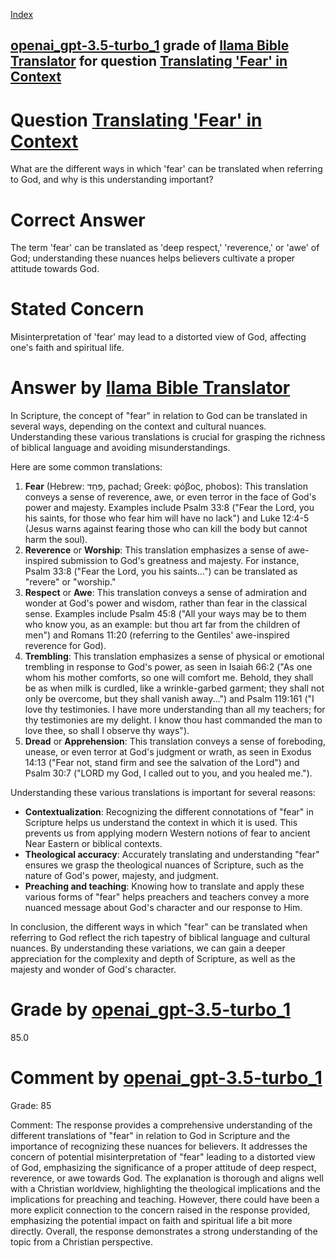 
[Index](../../../../index.md)
## [openai_gpt-3.5-turbo_1](../../../grading_models/openai_gpt-3.5-turbo_1.md) grade of [llama Bible Translator](../../../answering_models/llama_Bible_Translator.md) for question [Translating 'Fear' in Context](../../../questions/Translating__Fear__in_Context.md)

# Question [Translating 'Fear' in Context](../../../questions/Translating__Fear__in_Context.md)
What are the different ways in which 'fear' can be translated when referring to God, and why is this understanding important?

# Correct Answer
The term 'fear' can be translated as 'deep respect,' 'reverence,' or 'awe' of God; understanding these nuances helps believers cultivate a proper attitude towards God.

# Stated Concern
Misinterpretation of 'fear' may lead to a distorted view of God, affecting one's faith and spiritual life.

# Answer by [llama Bible Translator](../../../answering_models/llama_Bible_Translator.md)
In Scripture, the concept of "fear" in relation to God can be translated in several ways, depending on the context and cultural nuances. Understanding these various translations is crucial for grasping the richness of biblical language and avoiding misunderstandings.

Here are some common translations:

1. **Fear** (Hebrew: פַּחַד, pachad; Greek: φόβος, phobos): This translation conveys a sense of reverence, awe, or even terror in the face of God's power and majesty. Examples include Psalm 33:8 ("Fear the Lord, you his saints, for those who fear him will have no lack") and Luke 12:4-5 (Jesus warns against fearing those who can kill the body but cannot harm the soul).
2. **Reverence** or **Worship**: This translation emphasizes a sense of awe-inspired submission to God's greatness and majesty. For instance, Psalm 33:8 ("Fear the Lord, you his saints...") can be translated as "revere" or "worship."
3. **Respect** or **Awe**: This translation conveys a sense of admiration and wonder at God's power and wisdom, rather than fear in the classical sense. Examples include Psalm 45:8 ("All your ways may be to them who know you, as an example: but thou art far from the children of men") and Romans 11:20 (referring to the Gentiles' awe-inspired reverence for God).
4. **Trembling**: This translation emphasizes a sense of physical or emotional trembling in response to God's power, as seen in Isaiah 66:2 ("As one whom his mother comforts, so one will comfort me. Behold, they shall be as when milk is curdled, like a wrinkle-garbed garment; they shall not only be overcome, but they shall vanish away...") and Psalm 119:161 ("I love thy testimonies. I have more understanding than all my teachers; for thy testimonies are my delight. I know thou hast commanded the man to love thee, so shall I observe thy ways").
5. **Dread** or **Apprehension**: This translation conveys a sense of foreboding, unease, or even terror at God's judgment or wrath, as seen in Exodus 14:13 ("Fear not, stand firm and see the salvation of the Lord") and Psalm 30:7 ("LORD my God, I called out to you, and you healed me.").

Understanding these various translations is important for several reasons:

* **Contextualization**: Recognizing the different connotations of "fear" in Scripture helps us understand the context in which it is used. This prevents us from applying modern Western notions of fear to ancient Near Eastern or biblical contexts.
* **Theological accuracy**: Accurately translating and understanding "fear" ensures we grasp the theological nuances of Scripture, such as the nature of God's power, majesty, and judgment.
* **Preaching and teaching**: Knowing how to translate and apply these various forms of "fear" helps preachers and teachers convey a more nuanced message about God's character and our response to Him.

In conclusion, the different ways in which "fear" can be translated when referring to God reflect the rich tapestry of biblical language and cultural nuances. By understanding these variations, we can gain a deeper appreciation for the complexity and depth of Scripture, as well as the majesty and wonder of God's character.

# Grade by [openai_gpt-3.5-turbo_1](../../../grading_models/openai_gpt-3.5-turbo_1.md)
85.0

# Comment by [openai_gpt-3.5-turbo_1](../../../grading_models/openai_gpt-3.5-turbo_1.md)
Grade: 85

Comment: The response provides a comprehensive understanding of the different translations of "fear" in relation to God in Scripture and the importance of recognizing these nuances for believers. It addresses the concern of potential misinterpretation of "fear" leading to a distorted view of God, emphasizing the significance of a proper attitude of deep respect, reverence, or awe towards God. The explanation is thorough and aligns well with a Christian worldview, highlighting the theological implications and the implications for preaching and teaching. However, there could have been a more explicit connection to the concern raised in the response provided, emphasizing the potential impact on faith and spiritual life a bit more directly. Overall, the response demonstrates a strong understanding of the topic from a Christian perspective.
